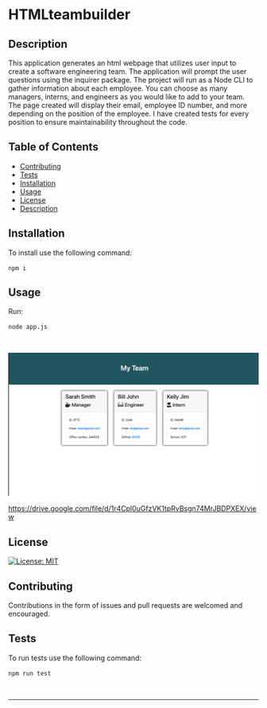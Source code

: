 # HTMLteambuilder

## Description 

This application generates an html webpage that utilizes user input to create a software engineering team. The application will prompt the user questions using the inquirer package. The project will run as a Node CLI to gather information about each employee. You can choose as many managers, interns, and engineers as you would like to add to your team. The page created will display their email, employee ID number, and more depending on the position of the employee. I have created tests for every position to ensure maintainability throughout the code.
 


## Table of Contents


* [Contributing](#contributing)
* [Tests](#tests)
* [Installation](#installation)
* [Usage](#usage)
* [License](#license)
* [Description](#description)



## Installation


To install use the following command:<br>
<pre><code>npm i</pre></code>


## Usage 


Run: <pre><code>node app.js</pre></code><br>

![project pic](/output/teamss.png)<br>


https://drive.google.com/file/d/1r4Cpl0uGfzVK1tpRvBsgn74MrJBDPXEX/view

## License

[![License: MIT](https://img.shields.io/badge/License-MIT-yellow.svg)](https://opensource.org/licenses/MIT)



## Contributing

Contributions in the form of issues and pull requests are welcomed and encouraged.


## Tests

To run tests use the following command:

<pre><code>npm run test</pre></code><br>


---
